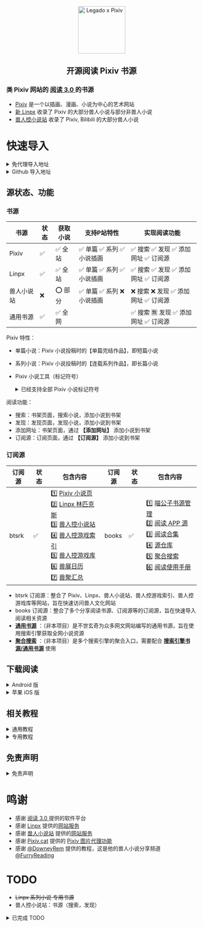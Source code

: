 <div align="center">
<img width="125" height="125" src="https://github.com/windyhusky/PixivSource/raw/main/doc/pic/Legado-Pixiv.png" alt="Legado x Pixiv"/>

## 开源阅读 Pixiv 书源
</div>

### 类 Pixiv 网站的 [阅读 3.0 ](https://github.com/gedoor/legado) 的书源
- [Pixiv](https://www.pixiv.net/) 是一个以插画、漫画、小说为中心的艺术网站
- [新 Linpx](https://www.furrynovel.ink) 收录了 Pixiv 的大部分兽人小说与部分非兽人小说
- [兽人控小说站](https://www.furrynovel.com) 收录了 Pixiv, Bilibili 的大部分兽人小说

# 快速导入

<details>
<summary> 免代理导入地址 </summary>

| 名称         | 免代理导入网址                                                      |
| -------------| ------------------------------------------------------------------ |
| 所有书源　    | https://cdn.jsdelivr.net/gh/windyhusky/PixivSource@main/allbook.json |
| 所有订阅源　 | https://cdn.jsdelivr.net/gh/windyhusky/PixivSource@main/allrss.json |
| Pixiv 书源 　 | https://cdn.jsdelivr.net/gh/windyhusky/PixivSource@main/pixiv.json |
| Linpx 书源　 | https://cdn.jsdelivr.net/gh/windyhusky/PixivSource@main/linpx.json |
| 通用书源　   | https://cdn.jsdelivr.net/gh/windyhusky/PixivSource@main/normal.json |
| btsrk 订阅源 | https://cdn.jsdelivr.net/gh/windyhusky/PixivSource@main/btsrk.json |
| books 订阅源 | https://cdn.jsdelivr.net/gh/windyhusky/PixivSource@main/books.json |
- 免代理导入可能会有1天左右的更新延迟
</details>


<details>
<summary>  Github 导入地址 </summary>

| 名称          | Github 导入网址                                                        |   
| ------------ | ------------------------------------------------------------------ |
| 所有书源　    |  https://raw.githubusercontent.com/windyhusky/PixivSource/main/allbook.json |
| 所有订阅源　 | https://raw.githubusercontent.com/windyhusky/PixivSource/main/allrss.json |
| Pixiv 书源　 | https://raw.githubusercontent.com/windyhusky/PixivSource/main/pixiv.json | 
| Linpx 书源　 | https://raw.githubusercontent.com/windyhusky/PixivSource/main/linpx.json |       
| 通用书源　   | https://raw.githubusercontent.com/windyhusky/PixivSource/main/normal.json |     
| btsrk 订阅源 | https://raw.githubusercontent.com/windyhusky/PixivSource/main/btsrk.json |   
| books 订阅源 | https://raw.githubusercontent.com/windyhusky/PixivSource/main/books.json |    
- Github 导入无延迟
</details>


## 源状态、功能
### 书源
| 书源      | 状态 | 获取小说 | 支持P站特性 | 实现阅读功能 |
| --------- | --- | ------ | ---------- | ------------ |
| Pixiv     | ✅ | ✅ 全站 | ✅ 单篇 ✅ 系列 ✅ 小说插画 | ✅ 搜索 ✅ 发现 ✅ 添加网址 ✅ 订阅源 |
| Linpx     | ✅ | ✅ 全站 | ✅ 单篇 ✅ 系列 ✅ 小说插画 | ✅ 搜索 ✅ 发现 ✅ 添加网址 ✅ 订阅源 |
| 兽人小说站 | ❌ | ⭕️ 部分 | ✅ 单篇 ✅ 系列 ❌ 小说插画 | ❌ 搜索 ❌ 发现 ✅ 添加网址 ✅ 订阅源 |
| 通用书源   | ✅ | ✅ 全网 |  | ✅ 搜索 🈚️ 发现 ✅ 添加网址 ✅ 订阅源 |


Pixiv 特性：
- 单篇小说：Pixiv 小说投稿时的【单篇完结作品】，即短篇小说
- 系列小说：Pixiv 小说投稿时的【连载系列作品】，即长篇小说
- Pixiv 小说工具（标记符号）
  <details>
  <summary> 已经支持全部 Pixiv 小说标记符号 </summary>
  
  - ✅ 完美支持的标记符
    - ✅ `[uploadedimage:自动生成ID]` 通过上传图片添加插画
    - ✅ `[pixivimage:作品ID]` 通过作品ID添加插画
  - ☑️ 受阅读功能限制，无法完美支持的标记符
    - ☑️ `[newpage]` 分页
    - ☑️ `[chapter:章节名称]` 添加本章标题
    - ☑️ `[jump:链接目标的页面编号]` 页面跳转
    - ☑️ `[[jumpuri:标题 > 链接目标的URL]]` 添加超链接
    - ☑️ `[[rb:汉字 > 注音]]` 添加注音
      - 当`注音`位置不是汉字时，使用括号注音：`[[rb:汉字 > 注音]]` => `汉字（注音）`
    - ☑️ `汉字《注音》`（选择`置き換える`后 Pixiv 会进行这样的替换）`汉字《注音》` => `[[rb:汉字 > 注音]]`
      - 当`注音`位置是汉字时，恢复被替换的书名号：`[[rb:汉字 > 注音]]` => `汉字《注音》`
  - 🈚️ 不支持的标记符
</details>


阅读功能：
- 搜索：书架页面，搜索小说，添加小说到书架
- 发现：发现页面，发现小说，添加小说到书架
- 添加网址：书架页面，通过 **【添加网址】** 添加小说到书架
- 订阅源：订阅页面，通过 **【订阅源】** 添加小说到书架


### 订阅源
| 订阅源 | 状态 | 包含内容 | 订阅源 | 状态 | 包含内容 |
| ----- | ---- | -------|----- | ---- | ------- |
| btsrk | ✅ | 1️⃣ [Pixiv 小说页](https://www.pixiv.net/novel) <br />2️⃣ [Linpx 林匹克斯](https://www.furrynovel.ink) <br />3️⃣ [兽人控小说站](https://www.furrynovel.com) <br />4️⃣ [兽人控游戏索引](https://furrygames.top/zh-cn/list.html) <br />5️⃣ [兽人控游戏库](https://kemono.games/zh-Hans) <br />6️⃣ [兽展日历](https://www.furryeventchina.com) <br />7️⃣ [兽聚汇总](https://www.furryfusion.net/) | books | ✅ | 1️⃣ [喵公子书源管理](http://yuedu.miaogongzi.net/gx.html) <br/>2️⃣ [阅读 APP 源](https://legado.aoaostar.com/) <br/>3️⃣ [阅读合集](https://flowus.cn/share/923f5a35-6dcf-47d1-b8eb-b9c5ef3ed39b/) <br/>4️⃣ [源仓库](https://www.yckceo.com/yuedu/index/index.html) <br/>5️⃣ [聚合搜索](https://legado.cn/thread-3723-1-1.html) <br/>6️⃣ [阅读使用手册](https://www.yuque.com/legado/wiki) |

- btsrk 订阅源：整合了 Pixiv、Linpx、兽人小说站、兽人控游戏索引、兽人控游戏库等网站，旨在快速访问兽人文化网站
- books 订阅源：整合了多个分享阅读书源、订阅源等的订阅源，旨在快速导入阅读相关资源
- **[通用书源](https://github.com/bushixuanqi/book-source)** ：（非本项目）是不世玄奇为众多网文网站编写的通用书源，旨在使用搜索引擎获取全网小说资源
- **[聚合搜索](https://legado.cn/thread-3723-1-1.html)** ：（非本项目）是多个搜索引擎的聚合入口，需要配合 **[搜索引擎书源/通用书源](http://yuedu.miaogongzi.net/gx.html)** 使用


## 下载阅读
<details>
<summary> Android 版 </summary>

**点击链接，下载安装包并安装，推荐使用共存版**
https://miaogongzi.lanzout.com/b01rgkhhe

| 下载站点                                                      | 版本          | 备注            |
| ------------------------------------------------------------ | ------------ | -------------- |
| [喵公子阅读资源 (蓝奏云)](http://yuedu.miaogongzi.net/gx.html)  | 　　　　稳定版 | 无需代理，无需登录 |
| [阅读Beta版 蓝奏云](https://miaogongzi.lanzout.com/b01rgkhhe)  | 　　　　开发版 | 无需代理，无需登录 |
| [Github Release](https://github.com/gedoor/legado/releases)  | 有限制，稳定版 | 需要代理，无需登录 |
| [Github Action](https://github.com/gedoor/legado/actions)    | 无限制，开发版 | 需要代理，需要登录 |
| [Telegram 频道](https://t.me/Legado_Channels)                | 　　　　稳定版 | 需要代理，需要登录 |
| [Telegram 频道(Beta版)](https://t.me/Legado_Beta)            | 　　　　开发版 | 需要代理，需要登录 |
</details>


<details>
<summary> 苹果 iOS 版 </summary>

官方正在进行 [iOS版](https://github.com/gedoor/YueDuFlutter) 的开发，[近期在TF测试](https://gedoor.github.io/download) ，最新消息请见：[Telegram 频道(iOS版)](https://t.me/legado_ios)

| 下载站点                                              | 版本           | 备注             |
| ---------------------------------------------------- | ------------- | --------------- |
| ~~[GitHub](https://github.com/gedoor/YueDuFlutter)~~ |               | 开发中，暂不可下载 |
| ~~[Telegram 频道(iOS版)](https://t.me/legado_ios)~~   |               | 开发中，暂不可下载 |

可能支持相同书源的软件：

| 软件名称 | 备注                       |
| ------- | -------------------------- |
| ~~[读不舍手](https://apps.apple.com/us/app/%E8%AF%BB%E4%B8%8D%E8%88%8D%E6%89%8B/id1662413517)~~ | 不完全兼容阅读书源，广告较多 |
| ~~[青果阅读](https://apps.apple.com/us/app/qing-guo-du-shu/id1142490639)~~ | 不完全兼容阅读书源，现已下架 |
| ~~[源阅读](https://github.com/kaich/Yuedu)~~ | 停止维护，AppStore 已下架 |
</details>


## 相关教程
<details>
<summary>  通用教程 </summary>

### 1. [阅读是什么软件？阅读简介](./doc/Legado.md)
### 2. [如何获取书源？导入书源？](./doc/Import.md)
### 3. [如何导入订阅源？](./doc/Import2.md)
### 4. [如何设置 Webdav 备份？](./doc/WebdavBackup.md)
更多内容请查看[官方使用说明](https://www.yuque.com/legado/wiki/xz)
</details>


<details>
<summary>  专用教程 </summary>

## 专用教程 [@FurryReading](https://t.me/FurryReading)
### 1. [Pixiv 书源的导入与使用](./doc/Pixiv.md)
### 2. [Linpx 书源的导入与使用](./doc/Linpx.md)
</details>


## 免责声明
<details>
<summary>  免责声明 </summary>

1. 阅读只是一个做了很多便于阅读的功能的浏览器
2. 书源只是一个如何让阅读浏览器向网站请求并处理数据的方法
3. 作品数据均来自书源内使用的网站
4. 版权投诉请去源网站向站方投诉
</details>

# 鸣谢
- 感谢 [阅读 3.0 ](https://github.com/gedoor/legado) 提供的软件平台
- 感谢 [Linpx](https://github.com/libudu/linpx-web) 提供的[网站服务](https://www.furrynovel.ink)
- 感谢 [兽人小说站](https://github.com/FurryNovel/Reader) 提供的[网站服务](https://www.furrynovel.com)
- 感谢 [Pixiv.cat](https://github.com/pixiv-cat/pixivcat-backend) 提供的 [Pixiv 图片代理功能](https://pixiv.cat)
- 感谢 [@DowneyRem](https://github.com/DowneyRem) 提供的教程，这是他的兽人小说分享频道 [@FurryReading](https://t.me/FurryReading)


# TODO
- ~~Linpx 系列小说 专用书源~~
- 兽人控小说站：书源（搜索，发现）

<details>
<summary> 已完成 TODO </summary>

- ✅ Pixiv 订阅源
- ✅ 兽人控小说站订阅源
- ✅ Pixiv 书源：关注作者最新小说（按照时间排序关注作者的小说) https://github.com/windyhusky/PixivSource/issues/11
- ✅ Linpx 书源：推荐作者的小说
- ✅ Pixiv 书源：通过作品ID添加的插画 [pixivimage]
- ✅ Linpx 书源：通过作品ID添加的插画 [pixivimage] （使用了 pixiv.cat 的服务）
- ✅ Pixiv 书源：添加网址加入书架；订阅源添加到书架
- ✅ Pixiv 书源：追更列表 https://github.com/windyhusky/PixivSource/issues/14
- ☑️ Pixiv 书源：每日每周排行榜 https://github.com/windyhusky/PixivSource/issues/13
- ✅ Pixiv 系列小说 专用书源
</details>

